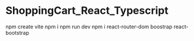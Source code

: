 # ShoppingCart_React_Typescript

npm create vite
npm i
npm run dev
npm i react-router-dom boostrap react-bootstrap

